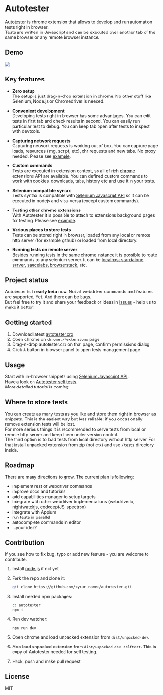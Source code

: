 # Autotester
Autotester is chrome extension that allows to develop and run automation tests right in browser.  
Tests are written in Javascript and can be executed over another tab of the same browser or any remote browser instance.

## Demo 
<img src="https://vitalets.github.io/autotester/autotester-demo.gif"/>

## Key features
* **Zero setup**  
  The setup is just drag-n-drop extension in chrome. No other stuff like Selenium, Node.js or Chromedriver is needed.
   
* **Convenient development**  
  Developing tests right in browser has some advantages. You can edit tests in first tab and check results in second.
  You can easily run particular test to debug. You can keep tab open after tests to inspect with devtools.
    
* **Capturing network requests**  
  Capturing network requests is working out of box. You can capture page loads, resources (img, script, etc),
  xhr requests and new tabs. No proxy needed. Please see [example](test/specs/extras/collect_network_requests_test.js).
    
* **Custom commands**  
  Tests are executed in extension context, so all of rich [chrome extensions API](https://developer.chrome.com/extensions/api_index)
  are available. You can defined custom commands to work with cookies, downloads, tabs, history etc and use it in your tests.

* **Selenium compatible syntax**  
  Tests syntax is compatible with [Selenium Javascript API](http://seleniumhq.github.io/selenium/docs/api/javascript/index.html)
  so it can be executed in nodejs and visa-versa (except custom commands).

* **Testing other chrome extensions**  
  With Autotester it is possible to attach to extensions background pages for testing.
  Please see [example](test/specs/extras/extension_switching_test.js).

* **Various places to store tests**  
  Tests can be stored right in browser, loaded from any local or remote http server (for example github) or loaded from local directory. 

* **Running tests on remote server**  
  Besides running tests in the same chrome instance it is possible to route commands to any selenium server.
  It can be [localhost standalone server](https://www.npmjs.com/package/selenium-standalone),
  [saucelabs](https://saucelabs.com), [browserstack](https://www.browserstack.com), etc.


## Project status
Autotester is in **early beta** now. Not all webdriver commands and features are supported. Yet. And there can be bugs.   
But feel free to try it and share your feedback or ideas in [issues](issues) - help us to make it better!

## Getting started
1. Download latest [autotester.crx](https://vitalets.github.io/autotester/releases/autotester.crx)
2. Open chrome on `chrome://extensions` page
3. Drag-n-drop autotester.crx on that page, confirm permissions dialog
4. Click `A` button in browser panel to open tests management page

## Usage
Start with in-browser snippets using [Selenium Javascript API](http://seleniumhq.github.io/selenium/docs/api/javascript/index.html).  
Have a look on [Autotester self tests](test/specs).  
*More detailed tutorial is coming..*

## Where to store tests
You can create as many tests as you like and store them right in browser as snippets.
This is the easiest way but less reliable: if you occasionally remove extension tests will be lost.  
For more serious things it is recommended to serve tests from local or remote http server
and keep them under version control.  
The third option is to load tests from local directory without http server.
For that install unpacked extension from zip (not crx) and use `/tests` directory inside.

## Roadmap
There are many directions to grow. The current plan is following:

* implement rest of webdriver commands
* improve docs and tutorials
* add capabilities manager to setup targets
* integrate with other webdriver implementations (webdriverio, nightwatchjs, codeceptJS, spectron)
* integrate with Appium
* run tests in parallel
* autocomplete commands in editor
* ...your idea?

## Contribution
If you see how to fix bug, typo or add new feature - you are welcome to contribute.

1. Install [node.js](https://nodejs.org) if not yet
2. Fork the repo and clone it:

   ```bash
   git clone https://github.com/<your_name>/autotester.git
   ```
   
3. Install needed npm packages:

   ```bash
   cd autotester
   npm i
   ```
   
4. Run dev watcher:

   ```bash
   npm run dev
   ```
   
5. Open chrome and load unpacked extension from `dist/unpacked-dev`.
6. Also load unpacked extension from `dist/unpacked-dev-selftest`. This is copy of Autotester needed for self testing.
7. Hack, push and make pull request. 

## License
MIT
